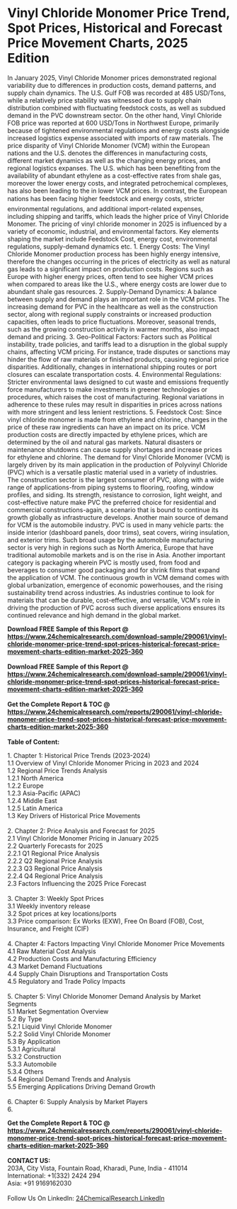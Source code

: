 <h1>Vinyl Chloride Monomer Price Trend, Spot Prices, Historical and Forecast Price Movement Charts, 2025 Edition</h1><p>In January 2025, Vinyl Chloride Monomer prices demonstrated regional variability due to differences in production costs, demand patterns, and supply chain dynamics. The U.S. Gulf FOB was recorded at 485 USD/Tons, while a relatively price stability was witnessed due to supply chain distribution combined with fluctuating feedstock costs, as well as subdued demand in the PVC downstream sector. On the other hand, Vinyl Chloride FOB price was reported at 600 USD/Tons in Northwest Europe, primarily because of tightened environmental regulations and energy costs alongside increased logistics expense associated with imports of raw materials.
The price disparity of Vinyl Chloride Monomer (VCM) within the European nations and the U.S. denotes the differences in manufacturing costs, different market dynamics as well as the changing energy prices, and regional logistics expanses. The U.S. which has been benefiting from the availability of abundant ethylene as a cost-effective rates from shale gas, moreover the lower energy costs, and integrated petrochemical complexes, has also been leading to the in lower VCM prices. In contrast, the European nations has been facing higher feedstock and energy costs, stricter environmental regulations, and additional import-related expenses, including shipping and tariffs, which leads the higher price of Vinyl Chloride Monomer. 
The pricing of vinyl chloride monomer in 2025 is influenced by a variety of economic, industrial, and environmental factors. Key elements shaping the market include Feedstock Cost, energy cost, environmental regulations, supply-demand dynamics etc.
1. Energy Costs: The Vinyl Chloride Monomer production process has been highly energy intensive, therefore the changes occurring in the prices of electricity as well as natural gas leads to a significant impact on production costs. Regions such as Europe with higher energy prices, often tend to see higher VCM prices when compared to areas like the U.S., where energy costs are lower due to abundant shale gas resources.
2. Supply-Demand Dynamics: A balance between supply and demand plays an important role in the VCM prices. The increasing demand for PVC in the healthcare as well as the construction sector, along with regional supply constraints or increased production capacities, often leads to price fluctuations. Moreover, seasonal trends, such as the growing construction activity in warmer months, also impact demand and pricing.
3. Geo-Political Factors: Factors such as Political instability, trade policies, and tariffs lead to a disruption in the global supply chains, affecting VCM pricing. For instance, trade disputes or sanctions may hinder the flow of raw materials or finished products, causing regional price disparities. Additionally, changes in international shipping routes or port closures can escalate transportation costs.
4. Environmental Regulations: Stricter environmental laws designed to cut waste and emissions frequently force manufacturers to make investments in greener technologies or procedures, which raises the cost of manufacturing. Regional variations in adherence to these rules may result in disparities in prices across nations with more stringent and less lenient restrictions.
5. Feedstock Cost: Since vinyl chloride monomer is made from ethylene and chlorine, changes in the price of these raw ingredients can have an impact on its price. VCM production costs are directly impacted by ethylene prices, which are determined by the oil and natural gas markets. Natural disasters or maintenance shutdowns can cause supply shortages and increase prices for ethylene and chlorine.
The demand for Vinyl Chloride Monomer (VCM) is largely driven by its main application in the production of Polyvinyl Chloride (PVC) which is a versatile plastic material used in a variety of industries. The construction sector is the largest consumer of PVC, along with a wide range of applications-from piping systems to flooring, roofing, window profiles, and siding. Its strength, resistance to corrosion, light weight, and cost-effective nature make PVC the preferred choice for residential and commercial constructions-again, a scenario that is bound to continue its growth globally as infrastructure develops. Another main source of demand for VCM is the automobile industry. PVC is used in many vehicle parts: the inside interior (dashboard panels, door trims), seat covers, wiring insulation, and exterior trims. Such broad usage by the automobile manufacturing sector is very high in regions such as North America, Europe that have traditional automobile markets and is on the rise in Asia.
Another important category is packaging wherein PVC is mostly used, from food and beverages to consumer good packaging and for shrink films that expand the application of VCM. The continuous growth in VCM demand comes with global urbanization, emergence of economic powerhouses, and the rising sustainability trend across industries. As industries continue to look for materials that can be durable, cost-effective, and versatile, VCM's role in driving the production of PVC across such diverse applications ensures its continued relevance and high demand in the global market.
</p><div><b>Download FREE Sample of this Report @ 
            <a href="https://www.24chemicalresearch.com/download-sample/290061/vinyl-chloride-monomer-price-trend-spot-prices-historical-forecast-price-movement-charts-edition-market-2025-360">
            https://www.24chemicalresearch.com/download-sample/290061/vinyl-chloride-monomer-price-trend-spot-prices-historical-forecast-price-movement-charts-edition-market-2025-360</a></b></div><br><div><b>Download FREE Sample of this Report @ 
            <a href="https://www.24chemicalresearch.com/download-sample/290061/vinyl-chloride-monomer-price-trend-spot-prices-historical-forecast-price-movement-charts-edition-market-2025-360">
            https://www.24chemicalresearch.com/download-sample/290061/vinyl-chloride-monomer-price-trend-spot-prices-historical-forecast-price-movement-charts-edition-market-2025-360</a></b></div><br><div><b>Get the Complete Report & TOC @ 
            <a href="https://www.24chemicalresearch.com/reports/290061/vinyl-chloride-monomer-price-trend-spot-prices-historical-forecast-price-movement-charts-edition-market-2025-360">
            https://www.24chemicalresearch.com/reports/290061/vinyl-chloride-monomer-price-trend-spot-prices-historical-forecast-price-movement-charts-edition-market-2025-360</a></b></div><br>
            <b>Table of Content:</b><p>1. Chapter 1: Historical Price Trends (2023-2024)<br />
1.1 Overview of Vinyl Chloride Monomer Pricing in 2023 and 2024<br />
1.2 Regional Price Trends Analysis<br />
1.2.1 North America<br />
1.2.2 Europe<br />
1.2.3 Asia-Pacific (APAC)<br />
1.2.4 Middle East<br />
1.2.5 Latin America<br />
1.3 Key Drivers of Historical Price Movements<br />
<br />
2. Chapter 2: Price Analysis and Forecast for 2025<br />
2.1 Vinyl Chloride Monomer Pricing in January 2025<br />
2.2 Quarterly Forecasts for 2025<br />
2.2.1 Q1 Regional Price Analysis<br />
2.2.2 Q2 Regional Price Analysis<br />
2.2.3 Q3 Regional Price Analysis<br />
2.2.4 Q4 Regional Price Analysis<br />
2.3 Factors Influencing the 2025 Price Forecast<br />
<br />
3. Chapter 3: Weekly Spot Prices<br />
3.1 Weekly inventory release<br />
3.2 Spot prices at key locations/ports<br />
3.3 Price comparison: Ex Works (EXW), Free On Board (FOB), Cost, Insurance, and Freight (CIF)<br />
<br />
4. Chapter 4: Factors Impacting Vinyl Chloride Monomer Price Movements<br />
4.1 Raw Material Cost Analysis<br />
4.2 Production Costs and Manufacturing Efficiency<br />
4.3 Market Demand Fluctuations<br />
4.4 Supply Chain Disruptions and Transportation Costs<br />
4.5 Regulatory and Trade Policy Impacts<br />
<br />
5. Chapter 5: Vinyl Chloride Monomer Demand Analysis by Market Segments<br />
5.1 Market Segmentation Overview<br />
5.2 By Type <br />
5.2.1 Liquid Vinyl Chloride Monomer<br />
5.2.2 Solid Vinyl Chloride Monomer<br />
5.3 By Application<br />
5.3.1 Agricultural <br />
5.3.2 Construction<br />
5.3.3 Automobile <br />
5.3.4 Others<br />
5.4 Regional Demand Trends and Analysis<br />
5.5 Emerging Applications Driving Demand Growth<br />
<br />
6. Chapter 6: Supply Analysis by Market Players<br />
6.</p><div><b>Get the Complete Report & TOC @ 
            <a href="https://www.24chemicalresearch.com/reports/290061/vinyl-chloride-monomer-price-trend-spot-prices-historical-forecast-price-movement-charts-edition-market-2025-360">
            https://www.24chemicalresearch.com/reports/290061/vinyl-chloride-monomer-price-trend-spot-prices-historical-forecast-price-movement-charts-edition-market-2025-360</a></b></div><br><b>CONTACT US:</b><br>
            203A, City Vista, Fountain Road, Kharadi, Pune, India - 411014<br>
            International: +1(332) 2424 294<br>
            Asia: +91 9169162030 <br><br>
            Follow Us On LinkedIn: <a href="https://www.linkedin.com/company/24chemicalresearch/">24ChemicalResearch LinkedIn</a>